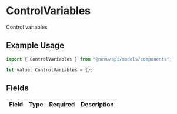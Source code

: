 # ControlVariables

Control variables

## Example Usage

```typescript
import { ControlVariables } from "@novu/api/models/components";

let value: ControlVariables = {};
```

## Fields

| Field       | Type        | Required    | Description |
| ----------- | ----------- | ----------- | ----------- |